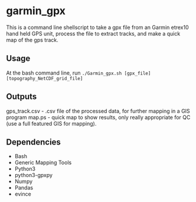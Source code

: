# garmin_gpx
This is a command line shellscript to take a gpx file from an Garmin etrex10 hand held GPS unit, process the file to extract tracks, and make a quick map of the gps track.

## Usage
At the bash command line, run
`./Garmin_gpx.sh [gpx_file] [topography_NetCDF_grid_file]`

## Outputs
gps_track.csv - .csv file of the processed data, for further mapping in a GIS program
map.ps - quick map to show results, only really appropriate for QC (use a full featured GIS for mapping).

## Dependencies
- Bash
- Generic Mapping Tools
- Python3
- python3-gpxpy
- Numpy
- Pandas
- evince 
